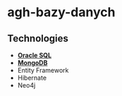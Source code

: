# agh-bazy-danych

## Technologies
- [**Oracle SQL**](link)
- [**MongoDB**](link)
- Entity Framework
- Hibernate
- Neo4j
